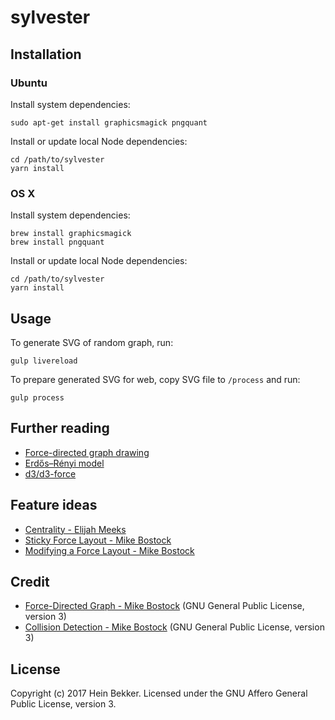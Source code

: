 # sylvester

## Installation

### Ubuntu

Install system dependencies:

```
sudo apt-get install graphicsmagick pngquant
```

Install or update local Node dependencies:

```
cd /path/to/sylvester
yarn install
```

### OS X

Install system dependencies:

```
brew install graphicsmagick
brew install pngquant
```

Install or update local Node dependencies:

```
cd /path/to/sylvester
yarn install
```

## Usage

To generate SVG of random graph, run:

```
gulp livereload
```

To prepare generated SVG for web, copy SVG file to `/process` and run:

```
gulp process
```

## Further reading

* [Force-directed graph drawing](https://en.wikipedia.org/wiki/Force-directed_graph_drawing)
* [Erdős–Rényi model](https://en.wikipedia.org/wiki/Erd%C5%91s%E2%80%93R%C3%A9nyi_model)
* [d3/d3-force](https://github.com/d3/d3-force)

## Feature ideas

* [Centrality - Elijah Meeks](http://bl.ocks.org/emeeks/9357371)
* [Sticky Force Layout - Mike Bostock](https://bl.ocks.org/mbostock/3750558)
* [Modifying a Force Layout - Mike Bostock](https://bl.ocks.org/mbostock/1095795)

## Credit

* [Force-Directed Graph - Mike Bostock](https://bl.ocks.org/mbostock/4062045) (GNU General Public License, version 3)
* [Collision Detection - Mike Bostock](https://bl.ocks.org/mbostock/31ce330646fa8bcb7289ff3b97aab3f5) (GNU General Public License, version 3)

## License

Copyright (c) 2017 Hein Bekker. Licensed under the GNU Affero General Public License, version 3.
